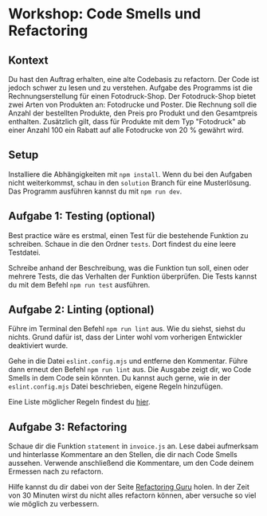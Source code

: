 # Workshop: Code Smells und Refactoring

## Kontext
Du hast den Auftrag erhalten, eine alte Codebasis zu refactorn.
Der Code ist jedoch schwer zu lesen und zu verstehen.
Aufgabe des Programms ist die Rechnungserstellung für einen Fotodruck-Shop.
Der Fotodruck-Shop bietet zwei Arten von Produkten an: Fotodrucke und Poster.
Die Rechnung soll die Anzahl der bestellten Produkte, den Preis pro Produkt und den Gesamtpreis enthalten.
Zusätzlich gilt, dass für Produkte mit dem Typ "Fotodruck" ab einer Anzahl 100 ein Rabatt auf alle Fotodrucke von 20 % gewährt wird.

## Setup
Installiere die Abhängigkeiten mit `npm install`.
Wenn du bei den Aufgaben nicht weiterkommst, schau in den `solution` Branch für eine Musterlösung.
Das Programm ausführen kannst du mit `npm run dev`.

## Aufgabe 1: Testing (optional)
Best practice wäre es erstmal, einen Test für die bestehende Funktion zu schreiben.
Schaue in die den Ordner `tests`.
Dort findest du eine leere Testdatei.

Schreibe anhand der Beschreibung, was die Funktion tun soll, einen oder mehrere Tests, die das Verhalten der Funktion überprüfen.
Die Tests kannst du mit dem Befehl `npm run test` ausführen.

## Aufgabe 2: Linting (optional)
Führe im Terminal den Befehl `npm run lint` aus.
Wie du siehst, siehst du nichts. Grund dafür ist, dass der Linter wohl vom vorherigen Entwickler deaktiviert wurde.

Gehe in die Datei `eslint.config.mjs` und entferne den Kommentar. Führe dann erneut den Befehl `npm run lint` aus.
Die Ausgabe zeigt dir, wo Code Smells in dem Code sein könnten.
Du kannst auch gerne, wie in der `eslint.config.mjs` Datei beschrieben, eigene Regeln hinzufügen.

Eine Liste möglicher Regeln findest du [hier](https://eslint.org/docs/rules/).

## Aufgabe 3: Refactoring
Schaue dir die Funktion `statement` in `invoice.js` an.
Lese dabei aufmerksam und hinterlasse Kommentare an den Stellen, die dir nach Code Smells aussehen.
Verwende anschließend die Kommentare, um den Code deinem Ermessen nach zu refactorn.

Hilfe kannst du dir dabei von der Seite [Refactoring Guru](https://refactoring.guru/refactorings) holen.
In der Zeit von 30 Minuten wirst du nicht alles refactorn können, aber versuche so viel wie möglich zu verbessern.
